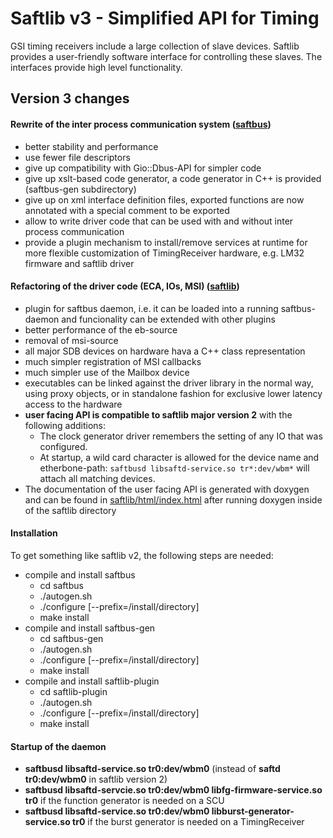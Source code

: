 # Saftlib v3 - Simplified API for Timing

GSI timing receivers include a large collection of slave devices. Saftlib
provides a user-friendly software interface for controlling these slaves.
The interfaces provide high level functionality. 


## Version 3 changes

#### Rewrite of the inter process communication system ([saftbus](saftbus/README.md)) 
  - better stability and performance
  - use fewer file descriptors
  - give up compatibility with Gio::Dbus-API for simpler code 
  - give up xslt-based code generator, a code generator in C++ is provided (saftbus-gen subdirectory)
  - give up on xml interface definition files, exported functions are now annotated with a special comment to be exported
  - allow to write driver code that can be used with and without inter process communication
  - provide a plugin mechanism to install/remove services at runtime for more flexible customization of TimingReceiver hardware, e.g. LM32 firmware and saftlib driver

#### Refactoring of the driver code (ECA, IOs, MSI) ([saftlib](saftlib/README.md)) 
  - plugin for saftbus daemon, i.e. it can be loaded into a running saftbus-daemon and funcionality can be extended with other plugins
  - better performance of the eb-source
  - removal of msi-source
  - all major SDB devices on hardware hava a C++ class representation 
  - much simpler registration of MSI callbacks
  - much simpler use of the Mailbox device
  - executables can be linked against the driver library in the normal way, using proxy objects, or in standalone fashion for exclusive lower latency access to the hardware
  - **user facing API is compatible to saftlib major version 2** with the following additions:
    - The clock generator driver remembers the setting of any IO that was configured.
    - At startup, a wild card character is allowed for the device name and etherbone-path: `saftbusd libsaftd-service.so tr*:dev/wbm*` will attach all matching devices.
  - The documentation of the user facing API is generated with doxygen and can be found in [saftlib/html/index.html](saftlib/html/index.html) after running doxygen inside of the saftlib directory

#### Installation
To get something like saftlib v2, the following steps are needed:
  - compile and install saftbus
    - cd saftbus
    - ./autogen.sh
    - ./configure [--prefix=/install/directory]
    - make install
  - compile and install saftbus-gen
    - cd saftbus-gen
    - ./autogen.sh
    - ./configure [--prefix=/install/directory]
    - make install
  - compile and install saftlib-plugin
    - cd saftlib-plugin
    - ./autogen.sh
    - ./configure [--prefix=/install/directory]
    - make install

#### Startup of the daemon
  - **saftbusd libsaftd-service.so tr0:dev/wbm0**  (instead of **saftd tr0:dev/wbm0** in saftlib version 2)
  - **saftbusd libsaftd-servcie.so tr0:dev/wbm0 libfg-firmware-service.so tr0** if the function generator is needed on a SCU
  - **saftbusd libsaftd-service.so tr0:dev/wbm0 libburst-generator-service.so tr0** if the burst generator is needed on a TimingReceiver